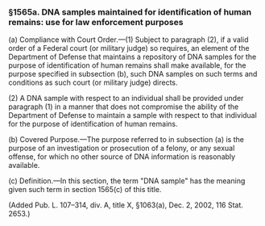 ### §1565a. DNA samples maintained for identification of human remains: use for law enforcement purposes ###

(a) Compliance with Court Order.—(1) Subject to paragraph (2), if a valid order of a Federal court (or military judge) so requires, an element of the Department of Defense that maintains a repository of DNA samples for the purpose of identification of human remains shall make available, for the purpose specified in subsection (b), such DNA samples on such terms and conditions as such court (or military judge) directs.

(2) A DNA sample with respect to an individual shall be provided under paragraph (1) in a manner that does not compromise the ability of the Department of Defense to maintain a sample with respect to that individual for the purpose of identification of human remains.

(b) Covered Purpose.—The purpose referred to in subsection (a) is the purpose of an investigation or prosecution of a felony, or any sexual offense, for which no other source of DNA information is reasonably available.

(c) Definition.—In this section, the term "DNA sample" has the meaning given such term in section 1565(c) of this title.

(Added Pub. L. 107–314, div. A, title X, §1063(a), Dec. 2, 2002, 116 Stat. 2653.)